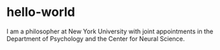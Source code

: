 # hello-world
I am a philosopher at New York University with joint appointments in the Department of Psychology and the Center for Neural Science.
